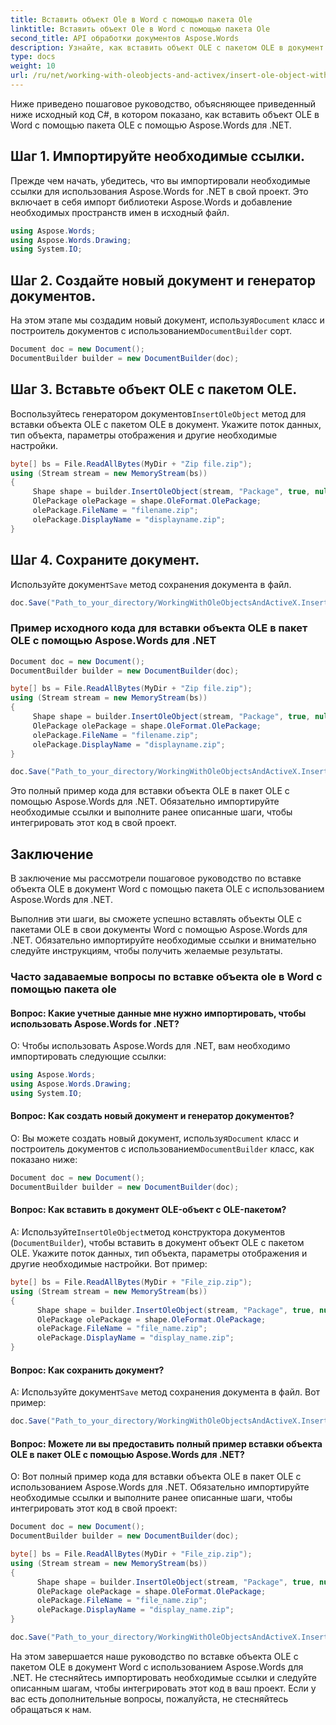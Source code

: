 ```yaml
---
title: Вставить объект Ole в Word с помощью пакета Ole
linktitle: Вставить объект Ole в Word с помощью пакета Ole
second_title: API обработки документов Aspose.Words
description: Узнайте, как вставить объект OLE с пакетом OLE в документ с помощью Aspose.Words для .NET.
type: docs
weight: 10
url: /ru/net/working-with-oleobjects-and-activex/insert-ole-object-with-ole-package/
---
```


Ниже приведено пошаговое руководство, объясняющее приведенный ниже исходный код C#, в котором показано, как вставить объект OLE в Word с помощью пакета OLE с помощью Aspose.Words для .NET.

## Шаг 1. Импортируйте необходимые ссылки.
Прежде чем начать, убедитесь, что вы импортировали необходимые ссылки для использования Aspose.Words for .NET в свой проект. Это включает в себя импорт библиотеки Aspose.Words и добавление необходимых пространств имен в исходный файл.

```csharp
using Aspose.Words;
using Aspose.Words.Drawing;
using System.IO;
```

## Шаг 2. Создайте новый документ и генератор документов.
 На этом этапе мы создадим новый документ, используя`Document` класс и построитель документов с использованием`DocumentBuilder` сорт.

```csharp
Document doc = new Document();
DocumentBuilder builder = new DocumentBuilder(doc);
```

## Шаг 3. Вставьте объект OLE с пакетом OLE.
 Воспользуйтесь генератором документов`InsertOleObject` метод для вставки объекта OLE с пакетом OLE в документ. Укажите поток данных, тип объекта, параметры отображения и другие необходимые настройки.

```csharp
byte[] bs = File.ReadAllBytes(MyDir + "Zip file.zip");
using (Stream stream = new MemoryStream(bs))
{
     Shape shape = builder.InsertOleObject(stream, "Package", true, null);
     OlePackage olePackage = shape.OleFormat.OlePackage;
     olePackage.FileName = "filename.zip";
     olePackage.DisplayName = "displayname.zip";
}
```

## Шаг 4. Сохраните документ.
 Используйте документ`Save` метод сохранения документа в файл.

```csharp
doc.Save("Path_to_your_directory/WorkingWithOleObjectsAndActiveX.InsertOleObjectWithOlePackage.docx");
```

### Пример исходного кода для вставки объекта OLE в пакет OLE с помощью Aspose.Words для .NET

```csharp
Document doc = new Document();
DocumentBuilder builder = new DocumentBuilder(doc);

byte[] bs = File.ReadAllBytes(MyDir + "Zip file.zip");
using (Stream stream = new MemoryStream(bs))
{
     Shape shape = builder.InsertOleObject(stream, "Package", true, null);
     OlePackage olePackage = shape.OleFormat.OlePackage;
     olePackage.FileName = "filename.zip";
     olePackage.DisplayName = "displayname.zip";
}

doc.Save("Path_to_your_directory/WorkingWithOleObjectsAndActiveX.InsertOleObjectWithOlePackage.docx");
```

Это полный пример кода для вставки объекта OLE в пакет OLE с помощью Aspose.Words для .NET. Обязательно импортируйте необходимые ссылки и выполните ранее описанные шаги, чтобы интегрировать этот код в свой проект.

## Заключение

В заключение мы рассмотрели пошаговое руководство по вставке объекта OLE в документ Word с помощью пакета OLE с использованием Aspose.Words для .NET.

Выполнив эти шаги, вы сможете успешно вставлять объекты OLE с пакетами OLE в свои документы Word с помощью Aspose.Words для .NET. Обязательно импортируйте необходимые ссылки и внимательно следуйте инструкциям, чтобы получить желаемые результаты.

### Часто задаваемые вопросы по вставке объекта ole в Word с помощью пакета ole

#### Вопрос: Какие учетные данные мне нужно импортировать, чтобы использовать Aspose.Words for .NET?

О: Чтобы использовать Aspose.Words для .NET, вам необходимо импортировать следующие ссылки:

```csharp
using Aspose.Words;
using Aspose.Words.Drawing;
using System.IO;
```

#### Вопрос: Как создать новый документ и генератор документов?

 О: Вы можете создать новый документ, используя`Document` класс и построитель документов с использованием`DocumentBuilder` класс, как показано ниже:

```csharp
Document doc = new Document();
DocumentBuilder builder = new DocumentBuilder(doc);
```

#### Вопрос: Как вставить в документ OLE-объект с OLE-пакетом?

 А: Используйте`InsertOleObject`метод конструктора документов (`DocumentBuilder`), чтобы вставить в документ объект OLE с пакетом OLE. Укажите поток данных, тип объекта, параметры отображения и другие необходимые настройки. Вот пример:

```csharp
byte[] bs = File.ReadAllBytes(MyDir + "File_zip.zip");
using (Stream stream = new MemoryStream(bs))
{
      Shape shape = builder.InsertOleObject(stream, "Package", true, null);
      OlePackage olePackage = shape.OleFormat.OlePackage;
      olePackage.FileName = "file_name.zip";
      olePackage.DisplayName = "display_name.zip";
}
```

#### Вопрос: Как сохранить документ?

 A: Используйте документ`Save` метод сохранения документа в файл. Вот пример:

```csharp
doc.Save("Path_to_your_directory/WorkingWithOleObjectsAndActiveX.InsertOleObjectWithOlePackage.docx");
```

#### Вопрос: Можете ли вы предоставить полный пример вставки объекта OLE в пакет OLE с помощью Aspose.Words для .NET?

О: Вот полный пример кода для вставки объекта OLE в пакет OLE с использованием Aspose.Words для .NET. Обязательно импортируйте необходимые ссылки и выполните ранее описанные шаги, чтобы интегрировать этот код в свой проект:

```csharp
Document doc = new Document();
DocumentBuilder builder = new DocumentBuilder(doc);

byte[] bs = File.ReadAllBytes(MyDir + "File_zip.zip");
using (Stream stream = new MemoryStream(bs))
{
      Shape shape = builder.InsertOleObject(stream, "Package", true, null);
      OlePackage olePackage = shape.OleFormat.OlePackage;
      olePackage.FileName = "file_name.zip";
      olePackage.DisplayName = "display_name.zip";
}

doc.Save("Path_to_your_directory/WorkingWithOleObjectsAndActiveX.InsertOleObjectWithOlePackage.docx");
```

На этом завершается наше руководство по вставке объекта OLE с пакетом OLE в документ Word с использованием Aspose.Words для .NET. Не стесняйтесь импортировать необходимые ссылки и следуйте описанным шагам, чтобы интегрировать этот код в ваш проект. Если у вас есть дополнительные вопросы, пожалуйста, не стесняйтесь обращаться к нам.